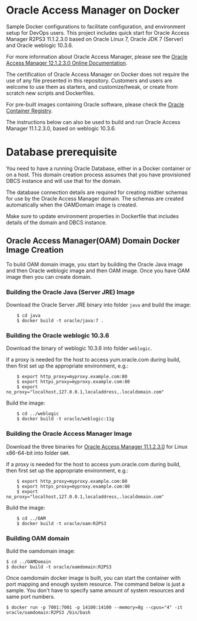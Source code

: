 # Oracle Access Manager on Docker

Sample Docker configurations to facilitate configuration, and environment setup for DevOps users. This project includes quick start for Oracle Access Manager R2PS3 11.1.2.3.0 based on Oracle Linux 7, Oracle JDK 7 (Server) and Oracle weblogic 10.3.6.

For more information about Oracle Access Manager, please see the [Oracle Access Manager 12.1.2.3.0 Online Documentation](https://docs.oracle.com/cd/E52734_01/index.html).

The certification of Oracle Access Manager on Docker does not require the use of any file presented in this repository. Customers and users are welcome to use them as starters, and customize/tweak, or create from scratch new scripts and Dockerfiles.

For pre-built images containing Oracle software, please check the [Oracle Container Registry](https://container-registry.oracle.com).

The instructions below can also be used to build and run Oracle Access Manager 11.1.2.3.0, based on weblogic 10.3.6.

# Database prerequisite

You need to have a running Oracle Database, either in a Docker container or on a host. This domain creation process assumes that you have provisioned DBCS instance and will use that for the domain.
 
The database connection details are required for creating midtier schemas for use by the Oracle Access Manager domain.  The schemas are created automatically when the OAMDomain image is created.
 
Make sure to update environment properties in Dockerfile that includes details of the domain and DBCS instance.

## Oracle Access Manager(OAM) Domain Docker Image Creation

To build OAM domain image, you start by building the Oracle Java image and then Oracle weblogic image and then OAM image. Once you have OAM image then you can create domain.
 
### Building the Oracle Java (Server JRE) Image

Download the Oracle Server JRE binary into folder `java` and build the image:

        $ cd java
        $ docker build -t oracle/java:7 .

### Building the Oracle weblogic 10.3.6
 
Download the binary of weblogic 10.3.6 into folder `weblogic`.

If a proxy is needed for the host to access yum.oracle.com during build, then first set up the appropriate environment, e.g.:

        $ export http_proxy=myproxy.example.com:80
        $ export https_proxy=myproxy.example.com:80
        $ export no_proxy="localhost,127.0.0.1,localaddress,.localdomain.com"

Build the image:

        $ cd ../weblogic
        $ docker build -t oracle/weblogic:11g

### Building the Oracle Access Manager Image

Download the three binaries for [Oracle Access Manager 11.1.2.3.0](http://www.oracle.com/technetwork/middleware/id-mgmt/downloads/oid-11gr2-2104316.html) for Linux x86-64-bit into folder `OAM`.

If a proxy is needed for the host to access yum.oracle.com during build, then first set up the appropriate environment, e.g.:

        $ export http_proxy=myproxy.example.com:80
        $ export https_proxy=myproxy.example.com:80
        $ export no_proxy="localhost,127.0.0.1,localaddress,.localdomain.com"

Build the image:

        $ cd ../OAM
        $ docker build -t oracle/oam:R2PS3

### Building OAM domain

Build the oamdomain image:

	$ cd ../OAMDomain
	$ docker build -t oracle/oamdomain:R2PS3

Once oamdomain docker image is built, you can start the container with port mapping and enough system resource. The command below is just a sample. You don't have to specify same amount of system resources and same port numbers.

	$ docker run -p 7001:7001 -p 14100:14100 --memory=8g --cpus="4" -it oracle/oamdomain:R2PS3 /bin/bash

